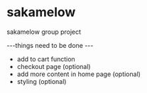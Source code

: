 # sakamelow
sakamelow group project

---things need to be done ---
- add to cart function
- checkout page (optional)
- add more content in home page (optional)
- styling (optional)
